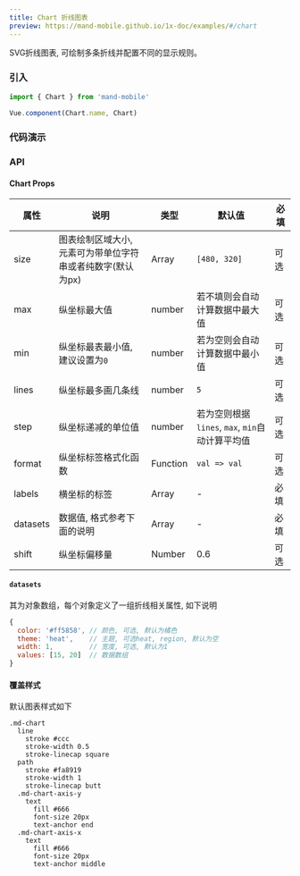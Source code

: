 ```yaml
---
title: Chart 折线图表
preview: https://mand-mobile.github.io/1x-doc/examples/#/chart
---
```


SVG折线图表, 可绘制多条折线并配置不同的显示规则。

### 引入

```javascript
import { Chart } from 'mand-mobile'

Vue.component(Chart.name, Chart)
```

### 代码演示
<!-- DEMO -->

### API

#### Chart Props
| 属性 | 说明 |类型 | 默认值 | 必填 |
|----|-----|------|------|------|
| size | 图表绘制区域大小, 元素可为带单位字符串或者纯数字(默认为px) | Array | `[480, 320]` | 可选|
| max | 纵坐标最大值 | number | 若不填则会自动计算数据中最大值 | 可选|
| min | 纵坐标最表最小值, 建议设置为`0` | number | 若为空则会自动计算数据中最小值 | 可选|
| lines | 纵坐标最多画几条线 | number | `5` | 可选|
| step | 纵坐标递减的单位值 | number | 若为空则根据`lines`, `max`, `min`自动计算平均值 | 可选|
| format | 纵坐标标签格式化函数 | Function | `val => val` | 可选|
| labels | 横坐标的标签 | Array | - | 必填|
| datasets | 数据值, 格式参考下面的说明 | Array | - | 必填|
| shift | 纵坐标偏移量 | Number | 0.6 | 可选|

#### `datasets`
其为对象数组，每个对象定义了一组折线相关属性, 如下说明

```javascript
{
  color: '#ff5858', // 颜色, 可选, 默认为橘色
  theme: 'heat',    // 主题, 可选heat, region, 默认为空
  width: 1,         // 宽度, 可选, 默认为1
  values: [15, 20]  // 数据数组
}
```

#### 覆盖样式
默认图表样式如下

```stylus
.md-chart
  line
    stroke #ccc
    stroke-width 0.5
    stroke-linecap square
  path
    stroke #fa8919
    stroke-width 1
    stroke-linecap butt
  .md-chart-axis-y
    text
      fill #666
      font-size 20px
      text-anchor end
  .md-chart-axis-x
    text
      fill #666
      font-size 20px
      text-anchor middle
```
